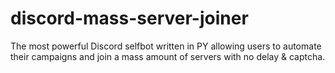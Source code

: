 # discord-mass-server-joiner
The most powerful Discord selfbot written in PY allowing users to automate their campaigns and join a mass amount of servers with no delay &amp; captcha.

